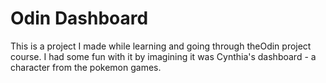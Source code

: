 #  Odin Dashboard
This is a project I made while learning and going through theOdin project course. I had some fun with it by imagining it was Cynthia's dashboard - a character from the pokemon games.
 
